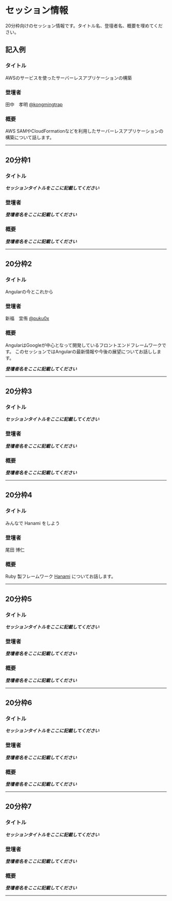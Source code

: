# セッション情報

20分枠向けのセッション情報です。タイトル名、登壇者名、概要を埋めてください。

## 記入例

### タイトル

AWSのサービスを使ったサーバーレスアプリケーションの構築

### 登壇者

田中　孝明 [@kongmingtrap](https://twitter.com/kongmingtrap)

### 概要

AWS SAMやCloudFormationなどを利用したサーバーレスアプリケーションの構築について話します。

***

## 20分枠1

### タイトル

***セッションタイトルをここに記載してください***

### 登壇者

***登壇者名をここに記載してください***

### 概要

***登壇者名をここに記載してください***

***

## 20分枠2

### タイトル

Angularの今とこれから

### 登壇者

新福　宜侑 [@puku0x](https://twitter.com/puku0x)

### 概要

AngularはGoogleが中心となって開発しているフロントエンドフレームワークです。
このセッションではAngularの最新情報や今後の展望についてお話しします。


***登壇者名をここに記載してください***

***

## 20分枠3

### タイトル

***セッションタイトルをここに記載してください***

### 登壇者

***登壇者名をここに記載してください***

### 概要

***登壇者名をここに記載してください***

***

## 20分枠4

### タイトル

みんなで Hanami をしよう

### 登壇者

尾田 博仁

### 概要

Ruby 製フレームワーク [Hanami](http://hanamirb.org/) についてお話します。

***

## 20分枠5

### タイトル

***セッションタイトルをここに記載してください***

### 登壇者

***登壇者名をここに記載してください***

### 概要

***登壇者名をここに記載してください***

***

## 20分枠6

### タイトル

***セッションタイトルをここに記載してください***

### 登壇者

***登壇者名をここに記載してください***

### 概要

***登壇者名をここに記載してください***

***

## 20分枠7

### タイトル

***セッションタイトルをここに記載してください***

### 登壇者

***登壇者名をここに記載してください***

### 概要

***登壇者名をここに記載してください***

***

